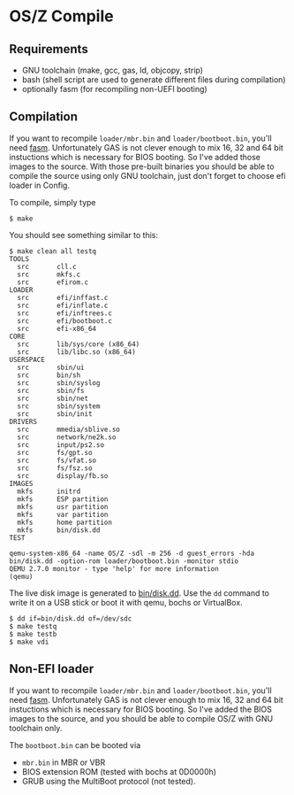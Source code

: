 OS/Z Compile
============

Requirements
------------

- GNU toolchain (make, gcc, gas, ld, objcopy, strip)
- bash (shell script are used to generate different files during compilation)
- optionally fasm (for recompiling non-UEFI booting)

Compilation
-----------

If you want to recompile `loader/mbr.bin` and `loader/bootboot.bin`, you'll need [fasm](http://flatassembler.net).
Unfortunately GAS is not clever enough to mix 16, 32 and 64 bit instuctions which is necessary for BIOS booting. So
I've added those images to the source. With those pre-built binaries you should be able to compile the source using
only GNU toolchain, just don't forget to choose efi loader in Config.

To compile, simply type

```shell
$ make
```

You should see something similar to this:

```
$ make clean all testq
TOOLS
  src		cll.c
  src		mkfs.c
  src		efirom.c
LOADER
  src		efi/inffast.c
  src		efi/inflate.c
  src		efi/inftrees.c
  src		efi/bootboot.c
  src		efi-x86_64
CORE
  src		lib/sys/core (x86_64)
  src		lib/libc.so (x86_64)
USERSPACE
  src		sbin/ui
  src		bin/sh
  src		sbin/syslog
  src		sbin/fs
  src		sbin/net
  src		sbin/system
  src		sbin/init
DRIVERS
  src		mmedia/sblive.so
  src		network/ne2k.so
  src		input/ps2.so
  src		fs/gpt.so
  src		fs/vfat.so
  src		fs/fsz.so
  src		display/fb.so
IMAGES
  mkfs		initrd
  mkfs		ESP partition
  mkfs		usr partition
  mkfs		var partition
  mkfs		home partition
  mkfs		bin/disk.dd
TEST

qemu-system-x86_64 -name OS/Z -sdl -m 256 -d guest_errors -hda bin/disk.dd -option-rom loader/bootboot.bin -monitor stdio
QEMU 2.7.0 monitor - type 'help' for more information
(qemu)
```

The live disk image is generated to [bin/disk.dd](https://github.com/bztsrc/osz/blob/master/bin/disk.dd?raw=true). Use the
`dd` command to write it on a USB stick or boot it with qemu,
bochs or VirtualBox.

```
$ dd if=bin/disk.dd of=/dev/sdc
$ make testq
$ make testb
$ make vdi
```

Non-EFI loader
--------------

If you want to recompile `loader/mbr.bin` and `loader/bootboot.bin`, you'll need [fasm](http://flatassembler.net).
Unfortunately GAS is not clever enough to mix 16, 32 and 64 bit instuctions which is necessary for BIOS booting. So
I've added the BIOS images to the source, and you should be able to compile OS/Z with GNU toolchain only.

The `bootboot.bin` can be booted via 
 - `mbr.bin` in MBR or VBR
 - BIOS extension ROM (tested with bochs at 0D0000h)
 - GRUB using the MultiBoot protocol (not tested).
